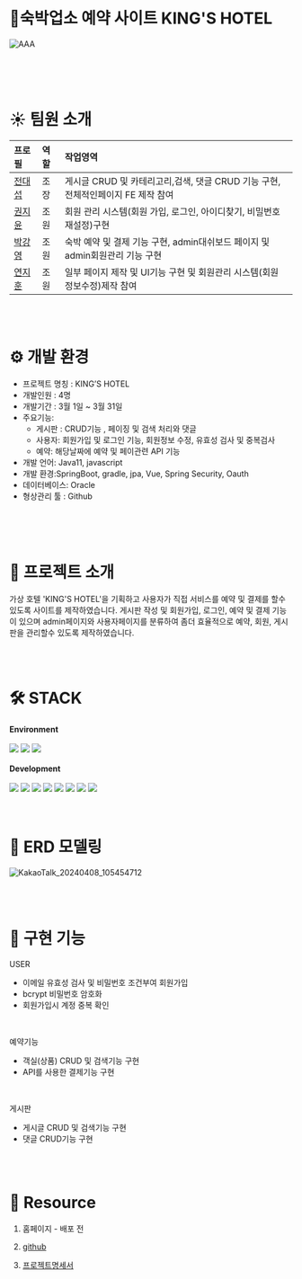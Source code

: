 
# 🏨숙박업소 예약 사이트 KING'S HOTEL
![AAA](https://github.com/miyou22/rehotel/assets/87642297/8fa78976-fa22-46c8-9a59-e2f0dced65c0)

<br/>
<br/>
<br/>

# ☀️ 팀원 소개
<div align="center">
  
|프로필|역할|작업영역|
|:---|:---|:---|
|[전대섭](https://github.com/miyou22) |조장|게시글 CRUD 및 카테리고리,검색, 댓글 CRUD 기능 구현, 전체적인페이지 FE 제작 참여|
|[권지윤](https://github.com/macaron13) |조원|회원 관리 시스템(회원 가입, 로그인, 아이디찾기, 비밀번호 재설정)구현|
|[박강영](https://github.com/qkrrkddud) |조원|숙박 예약 및 결제 기능 구현, admin대쉬보드 페이지 및 admin회원관리 기능 구현|
|[연지훈](https://github.com/jihun9397) |조원|일부 페이지 제작 및 UI기능 구현 및 회원관리 시스템(회원 정보수정)제작 참여|

</div>

<br/>
<br/>

# ⚙ 개발 환경

- 프로젝트 명칭 : KING’S HOTEL
- 개발인원 : 4명
- 개발기간 : 3월 1일 ~ 3월 31일
- 주요기능:
    - 게시판 : CRUD기능 , 페이징 및 검색 처리와 댓글
    - 사용자: 회원가입 및 로그인 기능, 회원정보 수정, 유효성 검사 및 중복검사
    - 예약: 해당날짜에 예약 및 페이관련 API 기능
- 개발 언어: Java11, javascript
- 개발 환경:SpringBoot, gradle, jpa, Vue, Spring Security, Oauth
- 데이터베이스: Oracle
- 형상관리 툴 : Github
<br/>
<br/>
<br/>

# 📌 프로젝트 소개

가상 호텔 'KING'S HOTEL'을 기획하고 사용자가 직접 서비스를 예약 및 결제를 할수 있도록 사이트를 제작하였습니다. 게시판 작성 및 회원가입, 로그인, 예약 및 결제 기능이 있으며 admin페이지와 사용자페이지를 분류하여 좀더 효율적으로 예약, 회원, 게시판을 관리할수 있도록 제작하였습니다.
<br/>

  
<br/>
<br/>

# 🛠 STACK
**Environment**
<br/><br/>
<img src="https://img.shields.io/badge/visualstudiocode-007ACC?style=for-the-badge&logo=visualstudiocode&logoColor=white">
<img src="https://img.shields.io/badge/github-181717?style=for-the-badge&logo=github&logoColor=white">
<img src="https://img.shields.io/badge/intellijidea-000000?style=for-the-badge&logo=intellijidea&logoColor=white">
<br/>
<br/>
**Development**
<br/>
<br/>
<img src="https://img.shields.io/badge/html5-E34F26?style=for-the-badge&logo=html5&logoColor=white"> 
<img src="https://img.shields.io/badge/css-1572B6?style=for-the-badge&logo=css3&logoColor=white"> 
<img src="https://img.shields.io/badge/W3css-04AA6D?style=for-the-badge&logo=W3Schools&logoColor=white"> 
<img src="https://img.shields.io/badge/javascript-F7DF1E?style=for-the-badge&logo=javascript&logoColor=black"> 
<img src="https://img.shields.io/badge/vue.js-4FC08D?style=for-the-badge&logo=vue.js&logoColor=white"> 
<img src="https://img.shields.io/badge/oracle-F80000?style=for-the-badge&logo=oracle&logoColor=white">
<img src="https://img.shields.io/badge/java-007396?style=for-the-badge&logo=java&logoColor=white"> 
<img src="https://img.shields.io/badge/spring-6DB33F?style=for-the-badge&logo=spring&logoColor=white"> 
<br/>
<br/>
<br/>
# 📙 ERD 모델링
![KakaoTalk_20240408_105454712](https://github.com/miyou22/rehotel/assets/87642297/0673c38a-39d2-455e-86ed-29b112650bd9)

<br/>
<br/>

# 💾 구현 기능
 USER
- 이메일 유효성 검사 및 비밀번호 조건부여 회원가입
- bcrypt 비밀번호 암호화
- 회원가입시 계정 중복 확인
  
<br/>

 예약기능
- 객실(상품) CRUD 및 검색기능 구현
- API를 사용한 결제기능 구현
  
<br/>

게시판
- 게시글 CRUD 및 검색기능 구현
- 댓글 CRUD기능 구현
<br/>
<br/>

# 👻 Resource
1. 홈페이지 - 배포 전
   

2. [github](https://github.com/miyou22/rehotel)


3. [프로젝트명세서](https://radical-cupboard-80b.notion.site/561141f0dbf04c4f9fee40df4fa76cfe)


